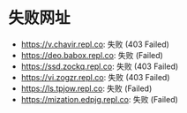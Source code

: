 # 失败网址
- https://v.chavir.repl.co: 失败 (403
Failed)
- https://deo.babox.repl.co: 失败 (Failed)
- https://ssd.zockq.repl.co: 失败 (403
Failed)
- https://vi.zogzr.repl.co: 失败 (403
Failed)
- https://ls.tpjow.repl.co: 失败 (Failed)
- https://mization.edpjg.repl.co: 失败 (Failed)
